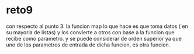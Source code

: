 # reto9



con respecto al punto 3. la funcion map lo que hace es que toma datos ( en su mayoria de listas) y los convierte a otros con base a la funcion que recibe como parametro.
y se puede considerar de orden superior ya que uno de los parametros de entrada de dicha funcion, es otra funcion.
